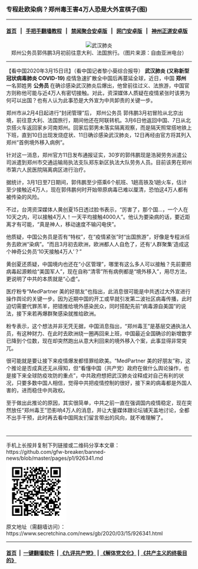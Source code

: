 ### 专程赴欧染病？郑州毒王害4万人恐是大外宣棋子(图)
------------------------

#### [首页](https://github.com/gfw-breaker/banned-news/blob/master/README.md) &nbsp;&nbsp;|&nbsp;&nbsp; [手把手翻墙教程](https://github.com/gfw-breaker/guides/wiki) &nbsp;&nbsp;|&nbsp;&nbsp; [禁闻聚合安卓版](https://github.com/gfw-breaker/bn-android) &nbsp;&nbsp;|&nbsp;&nbsp; [网门安卓版](https://github.com/oGate2/oGate) &nbsp;&nbsp;|&nbsp;&nbsp; [神州正道安卓版](https://github.com/SzzdOgate/update) 



<div class="article_right" style="fone-color:#000">
 <p style="text-align: center;">
  <img alt="武汉肺炎" src="//img3.secretchina.com/pic/2020/3-15/p2648621a930709698-ss.jpg" style="height:337px; width:600px"/>
  <br>
   郑州公务员郭伟鹏3月初前往意大利、法国旅行。（图片来源：自由亚洲电台）
   <span id="hideid" name="hideid" style="color:red;display:none;">
    <span href="https://www.secretchina.com">
    </span>
   </span>
  </br>
 </p>
 <div id="txt-mid1-t21-2017">
  

---


  </div>
 </div>
 <p>
  【看中国2020年3月15日讯】（看中国记者黎小葵综合报导）
  <strong>
   <span href="https://www.secretchina.com/news/gb/tag/武汉肺炎" target="_blank">
    武汉肺炎
   </span>
   (又称新型冠状病毒肺炎 COVID-19)
  </strong>
  疫情急速扩散全中国后再蔓延全球，近日，中国
  <strong>
   郑州
  </strong>
  一名郭姓男
  <strong>
   公务员
  </strong>
  在确诊感染武汉肺炎后爆出，他曾前往过义、法旅游，中国官方则称他可能与近4万人有密切接触。对此，资深媒体人质疑在疫情紧张时该男为何可以出国？也有人认为此事恐是大外宣为中共卸责的关键一步。
  <span id="hideid" name="hideid" style="color:red;display:none;">
   <span href="https://www.secretchina.com">
   </span>
  </span>
 </p>
 <p>
  郑州市从2月4日起进行“封闭管理”后，
  <span href="https://www.secretchina.com/news/gb/tag/郑州公务员" target="_blank">
   郑州公务员
  </span>
  郭伟鹏3月初冒险从北京出境，前往意大利、法国旅行，期间他还在阿联转机。3月6日他返回中国、7日从北京搭火车返回家乡河南郑州。回家后郭男未落实隔离观察，而是隔天照常搭地铁上下班，直到10日出现发烧症状、11日确诊感染武汉肺炎，12日再经由官方将其列入郑州“首例境外移入病例”。
 </p>
 <p>
  针对这一消息，郑州官方11日发布通报证实，30岁的郭伟鹏现是浩昶劳务派遣公司派遣到郑州市交通运输局执法支队郑东新区执法大队劳务人员。目前该男在郑州市第六人民医院隔离病区进行治疗。
 </p>
 <p>
  据统计，3月1日至7日期间，郭伟鹏至少搭乘6个航班、1趟高铁及1趟火车，估计至少接触近4万人，现在郭伟鹏何时开始带原病毒已难以厘清，恐怕这4万人都有被传染的风险。
 </p>
 <p>
  不过，台湾资深媒体人黄创夏15日透过脸书表示，“厉害了，那个国...，一个人在10天之内，可以接触4万人！一天平均接触4000人”。他认为要染病的话，要近距离才有可能，“真是神人，移动速度不输闪电侠”。
 </p>
 <p>
  他质疑，中国公务员是否有“特权”，在“疫情紧张”时“出国旅游”，好像是专程派任务去欧洲“染病”。“而且3月初去欧洲，欧洲都人人自危了，还有‘人群聚集’造成这个神奇公务员‘10天接触4万人’？”
 </p>
 <p>
  黄创夏还质疑，中国境内也还在“小区管理”，哪里有这么多人可以接触？先前要把病毒起源赖给“美国军人”，现在自称“清零”所有病例都是“境外移入”，用尽方法，更说明了中共的本质就是“心虚”。
 </p>
 <p>
  医疗粉专“MedPartner 美的好朋友”也指出，此消息很可能是中共透过大外宣进行操作舆论的关键一步。因为近期中国的开工或早就引发第二波社区病毒传播，此时迫切需要代罪羔羊，把错推给境外感染民众，同时搭配先前“病毒源自美国”的说法，接下来若再爆群聚感染就推给欧洲。
 </p>
 <p>
  粉专表示，这个想法并非无凭无据，中国消息指出，“郑州毒王”是基层交通执法人员，有这种财力、在此时去欧洲绕一圈再回来上班，中国最近全国确诊的新增数字已降到个位数，现在却突然跑出从意大利回来的境外移入个案，此事显得非常突兀。
 </p>
 <p>
  很可能就是要让接下来疫情爆发都怪罪给欧美。“MedPartner 美的好朋友”称，这个推论是否成真还无从得知，但“看懂中国（共产党）政府在做什么舆论操作，也是接下来全球防疫攻防的重点”，中共政府想把武汉肺炎诠释成对自己有利的状况，只要多数中国人相信，觉得中共把疫情控制的很好，接下来的病毒都是外国人害的，进而稳住中共政权。
 </p>
 <p>
  至于做出此推论的原因，其实很简单，中共之前一直在强调国内疫情稳定，现在突然放任“郑州毒王”恐影响4万人的消息，并让大量媒体跟论坛铺天盖地讨论，全都不出手干预，此时再去看中国网友们留言带出的风向，就不难理解了。
 </p>
 <p>
  <center>
   <div>
    <div id="txt-mid2-t22-2017" style="display: block;  max-height: 351px;  overflow: hidden;">
     <div id="SC-21xxx">
     </div>
     <ins class="adsbygoogle" data-ad-client="ca-pub-1276641434651360" data-ad-format="auto" data-ad-slot="4301710469" data-full-width-responsive="true" style="display:block">
     </ins>
    </div>
   </div>
  </center>
  <div style="padding-top:12px;">
  </div>
 </p>
</div>

<hr/>
手机上长按并复制下列链接或二维码分享本文章：<br/>
https://github.com/gfw-breaker/banned-news/blob/master/pages/p1/926341.md <br/>
<a href='https://github.com/gfw-breaker/banned-news/blob/master/pages/p1/926341.md'><img src='https://github.com/gfw-breaker/banned-news/blob/master/pages/p1/926341.md.png'/></a> <br/>
原文地址（需翻墙访问）：https://www.secretchina.com/news/gb/2020/03/15/926341.html


------------------------
#### [首页](https://github.com/gfw-breaker/banned-news/blob/master/README.md) &nbsp;|&nbsp; [一键翻墙软件](https://github.com/gfw-breaker/nogfw/blob/master/README.md) &nbsp;| [《九评共产党》](https://github.com/gfw-breaker/9ping.md/blob/master/README.md#九评之一评共产党是什么) | [《解体党文化》](https://github.com/gfw-breaker/jtdwh.md/blob/master/README.md) | [《共产主义的终极目的》](https://github.com/gfw-breaker/gczydzjmd.md/blob/master/README.md)


<img src='http://gfw-breaker.win/banned-news/pages/p1/926341.md' width='0px' height='0px'/>